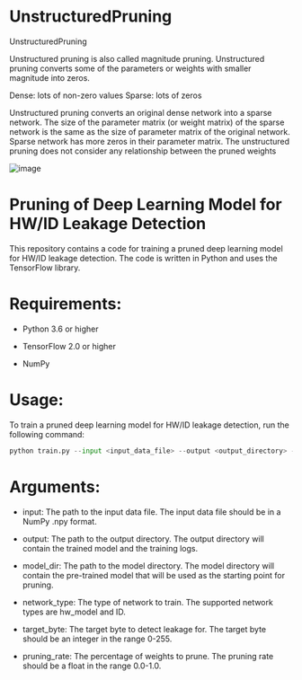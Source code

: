 # UnstructuredPruning
UnstructuredPruning

Unstructured pruning is also called magnitude pruning. Unstructured pruning converts some of the parameters or weights with smaller magnitude into zeros.

Dense: lots of non-zero values
Sparse: lots of zeros

Unstructured pruning converts an original dense network into a sparse network. The size of the parameter matrix (or weight matrix) of the sparse network is the same as the size of parameter matrix of the original network. Sparse network has more zeros in their parameter matrix.
The unstructured pruning does not consider any relationship between the pruned weights


![image](https://github.com/UCdasec/TinyPower/assets/54579704/3d3aeefb-403d-443d-8fe7-8c47a6afde21)


# Pruning of Deep Learning Model for HW/ID Leakage Detection
This repository contains a code for training a pruned deep learning model for HW/ID leakage detection. The code is written in Python and uses the TensorFlow library.

# Requirements:

 *  Python 3.6 or higher
  
 *  TensorFlow 2.0 or higher
  
 *  NumPy
  
# Usage:

To train a pruned deep learning model for HW/ID leakage detection, run the following command:
```python 
python train.py --input <input_data_file> --output <output_directory> --model_dir <model_directory> --network_type <network_type> --target_byte <target_byte> --pruning_rate <pruning_rate>
```
# Arguments:

* input: The path to the input data file. The input data file should be in a NumPy .npy format.

* output: The path to the output directory. The output directory will contain the trained model and the training logs.

* model_dir: The path to the model directory. The model directory will contain the pre-trained model that will be used as the starting point for pruning.

* network_type: The type of network to train. The supported network types are hw_model and ID.

* target_byte: The target byte to detect leakage for. The target byte should be an integer in the range 0-255.

* pruning_rate: The percentage of weights to prune. The pruning rate should be a float in the range 0.0-1.0.
